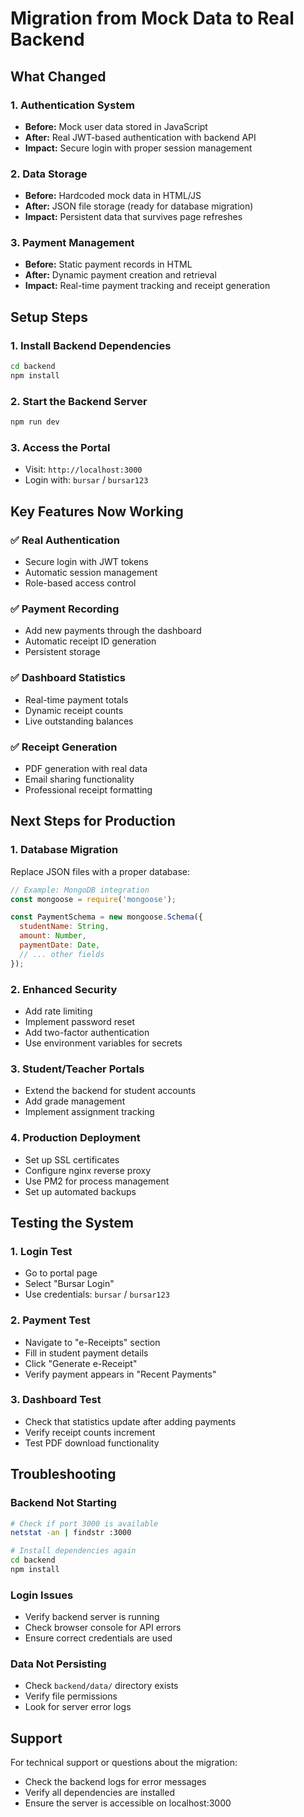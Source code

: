 # Migration from Mock Data to Real Backend

## What Changed

### 1. Authentication System
- **Before:** Mock user data stored in JavaScript
- **After:** Real JWT-based authentication with backend API
- **Impact:** Secure login with proper session management

### 2. Data Storage
- **Before:** Hardcoded mock data in HTML/JS
- **After:** JSON file storage (ready for database migration)
- **Impact:** Persistent data that survives page refreshes

### 3. Payment Management
- **Before:** Static payment records in HTML
- **After:** Dynamic payment creation and retrieval
- **Impact:** Real-time payment tracking and receipt generation

## Setup Steps

### 1. Install Backend Dependencies
```bash
cd backend
npm install
```

### 2. Start the Backend Server
```bash
npm run dev
```

### 3. Access the Portal
- Visit: `http://localhost:3000`
- Login with: `bursar` / `bursar123`

## Key Features Now Working

### ✅ Real Authentication
- Secure login with JWT tokens
- Automatic session management
- Role-based access control

### ✅ Payment Recording
- Add new payments through the dashboard
- Automatic receipt ID generation
- Persistent storage

### ✅ Dashboard Statistics
- Real-time payment totals
- Dynamic receipt counts
- Live outstanding balances

### ✅ Receipt Generation
- PDF generation with real data
- Email sharing functionality
- Professional receipt formatting

## Next Steps for Production

### 1. Database Migration
Replace JSON files with a proper database:
```javascript
// Example: MongoDB integration
const mongoose = require('mongoose');

const PaymentSchema = new mongoose.Schema({
  studentName: String,
  amount: Number,
  paymentDate: Date,
  // ... other fields
});
```

### 2. Enhanced Security
- Add rate limiting
- Implement password reset
- Add two-factor authentication
- Use environment variables for secrets

### 3. Student/Teacher Portals
- Extend the backend for student accounts
- Add grade management
- Implement assignment tracking

### 4. Production Deployment
- Set up SSL certificates
- Configure nginx reverse proxy
- Use PM2 for process management
- Set up automated backups

## Testing the System

### 1. Login Test
- Go to portal page
- Select "Bursar Login"
- Use credentials: `bursar` / `bursar123`

### 2. Payment Test
- Navigate to "e-Receipts" section
- Fill in student payment details
- Click "Generate e-Receipt"
- Verify payment appears in "Recent Payments"

### 3. Dashboard Test
- Check that statistics update after adding payments
- Verify receipt counts increment
- Test PDF download functionality

## Troubleshooting

### Backend Not Starting
```bash
# Check if port 3000 is available
netstat -an | findstr :3000

# Install dependencies again
cd backend
npm install
```

### Login Issues
- Verify backend server is running
- Check browser console for API errors
- Ensure correct credentials are used

### Data Not Persisting
- Check `backend/data/` directory exists
- Verify file permissions
- Look for server error logs

## Support

For technical support or questions about the migration:
- Check the backend logs for error messages
- Verify all dependencies are installed
- Ensure the server is accessible on localhost:3000